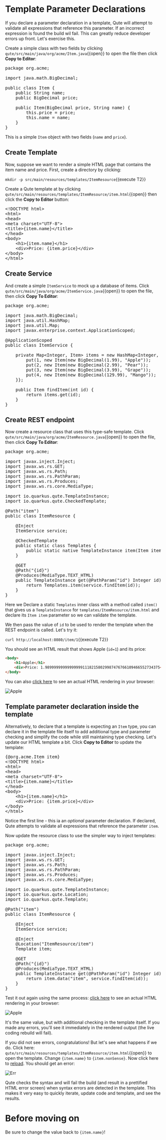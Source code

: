 # Template Parameter Declarations

If you declare a parameter declaration in a template, Qute will attempt to validate all expressions that reference this parameter. If an incorrect expression is found the build wil fail. This can greatly reduce developer errors up front. Let's exercise this.

Create a simple class with two fields by clicking `qute/src/main/java/org/acme/Item.java`{{open}} to open the file then click **Copy to Editor**:

<pre class="file" data-filename="./qute/src/main/java/org/acme/Item.java" data-target="replace">
package org.acme;

import java.math.BigDecimal;

public class Item {
    public String name;
    public BigDecimal price;

    public Item(BigDecimal price, String name) {
        this.price = price;
        this.name = name;
    }
}
</pre>

This is a simple `Item` object with two fields (`name` and `price`).

## Create Template

Now, suppose we want to render a simple HTML page that contains the item name and price. First, create a directory by clicking:

`mkdir -p src/main/resources/templates/ItemResource`{{execute T2}}

Create a Qute template at by clicking `qute/src/main/resources/templates/ItemResource/item.html`{{open}} then click the **Copy to Editor** button:

<pre class="file" data-filename="./qute/src/main/resources/templates/ItemResource/item.html" data-target="replace">
&lt;!DOCTYPE html&gt;
&lt;html&gt;
&lt;head&gt;
&lt;meta charset=&quot;UTF-8&quot;&gt;
&lt;title&gt;{item.name}&lt;/title&gt;
&lt;/head&gt;
&lt;body&gt;
    &lt;h1&gt;{item.name}&lt;/h1&gt;
    &lt;div&gt;Price: {item.price}&lt;/div&gt;
&lt;/body&gt;
&lt;/html&gt;
</pre>

## Create Service

And create a simple `ItemService` to mock up a database of items. Click `qute/src/main/java/org/acme/ItemService.java`{{open}} to open the file, then click **Copy To Editor**:

<pre class="file" data-filename="./qute/src/main/java/org/acme/ItemService.java" data-target="replace">
package org.acme;

import java.math.BigDecimal;
import java.util.HashMap;
import java.util.Map;
import javax.enterprise.context.ApplicationScoped;

@ApplicationScoped
public class ItemService {

    private Map&lt;Integer, Item&gt; items = new HashMap&lt;Integer, Item&gt;() {{
        put(1, new Item(new BigDecimal(1.99), &quot;Apple&quot;));
        put(2, new Item(new BigDecimal(2.99), &quot;Pear&quot;));
        put(3, new Item(new BigDecimal(3.99), &quot;Grape&quot;));
        put(4, new Item(new BigDecimal(129.99), &quot;Mango&quot;));
    }};

    public Item findItem(int id) {
        return items.get(id);
    }
}
</pre>

## Create REST endpoint

Now create a resource class that uses this type-safe template. Click `qute/src/main/java/org/acme/ItemResource.java`{{open}} to open the file, then click **Copy To Editor**:

<pre class="file" data-filename="./qute/src/main/java/org/acme/ItemResource.java" data-target="replace">
package org.acme;

import javax.inject.Inject;
import javax.ws.rs.GET;
import javax.ws.rs.Path;
import javax.ws.rs.PathParam;
import javax.ws.rs.Produces;
import javax.ws.rs.core.MediaType;

import io.quarkus.qute.TemplateInstance;
import io.quarkus.qute.CheckedTemplate;

@Path("item")
public class ItemResource {

    @Inject
    ItemService service;

    @CheckedTemplate
    public static class Templates {
        public static native TemplateInstance item(Item item);
    }

    @GET
    @Path("{id}")
    @Produces(MediaType.TEXT_HTML)
    public TemplateInstance get(@PathParam("id") Integer id) {
        return Templates.item(service.findItem(id));
    }
}
</pre>

Here we Declare a static `Templates` inner class with a method called `item()` that gives us a `TemplateInstance` for `templates/ItemResource/item.html` and declare its `Item item` parameter so we can validate the template.

We then pass the value of `id` to be used to render the template when the REST endpoint is called. Let's try it:

`curl http://localhost:8080/item/1`{{execute T2}}

You should see an HTML result that shows Apple (`id=1`) and its price:

```html
<body>
    <h1>Apple</h1>
    <div>Price: 1.9899999999999999911182158029987476766109466552734375</div>
</body>
```

You can also [click here](https://[[CLIENT_SUBDOMAIN]]-8080-[[KATACODA_HOST]].environments.katacoda.com/item/1) to see an actual HTML rendering in your browser:

![Apple](/openshift/assets/middleware/quarkus/qute-apple.png)

## Template parameter declaration inside the template

Alternatively, to declare that a template is expecting an `Item` type, you can declare it in the template file itself to add additional type and parameter checking and simplify the code while still maintaining type checking. Let's update our HTML template a bit. Click **Copy to Editor** to update the template:

<pre class="file" data-filename="./qute/src/main/resources/templates/ItemResource/item.html" data-target="replace">
{@org.acme.Item item}
&lt;!DOCTYPE html&gt;
&lt;html&gt;
&lt;head&gt;
&lt;meta charset=&quot;UTF-8&quot;&gt;
&lt;title&gt;{item.name}&lt;/title&gt;
&lt;/head&gt;
&lt;body&gt;
    &lt;h1&gt;{item.name}&lt;/h1&gt;
    &lt;div&gt;Price: {item.price}&lt;/div&gt;
&lt;/body&gt;
&lt;/html&gt;
</pre>

Notice the first line - this ia an _optional_ parameter declaration. If declared, Qute attempts to validate all expressions that reference the parameter `item`.

Now update the resource class to use the simpler way to inject templates:

<pre class="file" data-filename="./qute/src/main/java/org/acme/ItemResource.java" data-target="replace">
package org.acme;

import javax.inject.Inject;
import javax.ws.rs.GET;
import javax.ws.rs.Path;
import javax.ws.rs.PathParam;
import javax.ws.rs.Produces;
import javax.ws.rs.core.MediaType;

import io.quarkus.qute.TemplateInstance;
import io.quarkus.qute.Location;
import io.quarkus.qute.Template;

@Path("item")
public class ItemResource {

    @Inject
    ItemService service;

    @Inject
    @Location("ItemResource/item")
    Template item;

    @GET
    @Path("{id}")
    @Produces(MediaType.TEXT_HTML)
    public TemplateInstance get(@PathParam("id") Integer id) {
        return item.data("item", service.findItem(id));
    }
}
</pre>

Test it out again using the same process: [click here](https://[[CLIENT_SUBDOMAIN]]-8080-[[KATACODA_HOST]].environments.katacoda.com/item/1) to see an actual HTML rendering in your browser:

![Apple](/openshift/assets/middleware/quarkus/qute-apple.png)

It's the same value, but with additional checking in the template itself. If you made any errors, you'll see it immediately in the rendered output (the live coding rebuild will fail).

If you did not see errors, congratulations! But let's see what happens if we do. Click here: `qute/src/main/resources/templates/ItemResource/item.html`{{open}} to open the template. Change `{item.name}` to `{item.nonSense}`. Now click here to [reload](https://[[CLIENT_SUBDOMAIN]]-8080-[[KATACODA_HOST]].environments.katacoda.com/item/1). You should get an error:

![Err](/openshift/assets/middleware/quarkus/qute-err.png)

Qute checks the syntax and will fail the build (and result in a prettified HTML error screen) when syntax errors are detected in the template. This makes it very easy to quickly iterate, update code and template, and see the results.

# Before moving on

Be sure to change the value back to `{item.name}`!

